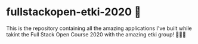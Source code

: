 # fullstackopen-etki-2020 🚀

This is the repository containing all the amazing applications I've built while takint the Full Stack Open Course 2020 with the amazing etki group! 💪💪💪
